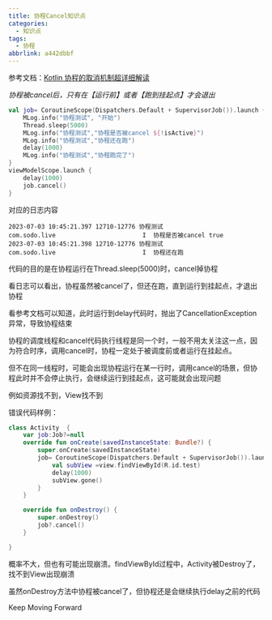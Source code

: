 ```yaml
---
title: 协程Cancel知识点
categories:
  - 知识点
tags:
  - 协程
abbrlink: a442dbbf
---
```




参考文档：[Kotlin 协程的取消机制超详细解读](https://juejin.cn/post/7158008928930906148#heading-0)

<!-- more -->



*协程被cancel后，只有在【运行前】或者【跑到挂起点】才会退出*



```kotlin
val job= CoroutineScope(Dispatchers.Default + SupervisorJob()).launch {
    MLog.info("协程测试", "开始")
    Thread.sleep(5000)
    MLog.info("协程测试","协程是否被cancel ${!isActive}")
    MLog.info("协程测试","协程还在跑")
    delay(1000)
    MLog.info("协程测试","协程跑完了")
}
viewModelScope.launch {
    delay(1000)
    job.cancel()
}
```

对应的日志内容

```
2023-07-03 10:45:21.397 12710-12776 协程测试                    com.sodo.live                        I  协程是否被cancel true
2023-07-03 10:45:21.398 12710-12776 协程测试                    com.sodo.live                        I  协程还在跑
```



代码的目的是在协程运行在Thread.sleep(5000)时，cancel掉协程

看日志可以看出，协程虽然被cancel了，但还在跑，直到运行到挂起点，才退出协程

看参考文档可以知道，此时运行到delay代码时，抛出了CancellationException异常，导致协程结束



协程的调度线程和cancel代码执行线程是同一个时，一般不用太关注这一点，因为符合时序，调用cancel时，协程一定处于被调度前或者运行在挂起点。

但不在同一线程时，可能会出现协程运行在某一行时，调用cancel的场景，但协程此时并不会停止执行，会继续运行到挂起点，这可能就会出现问题

例如资源找不到，View找不到



错误代码样例：

```kotlin
class Activity  {
    var job:Job?=null
    override fun onCreate(savedInstanceState: Bundle?) {
        super.onCreate(savedInstanceState)
        job= CoroutineScope(Dispatchers.Default + SupervisorJob()).launch {
            val subView =view.findViewById(R.id.test)
            delay(1000)
            subView.gone()
        }
    }

    override fun onDestroy() {
        super.onDestroy()
        job?.cancel()
    }

}
```

概率不大，但也有可能出现崩溃。findViewById过程中，Activity被Destroy了，找不到View出现崩溃

虽然onDestroy方法中协程被cancel了，但协程还是会继续执行delay之前的代码





Keep Moving Forward
